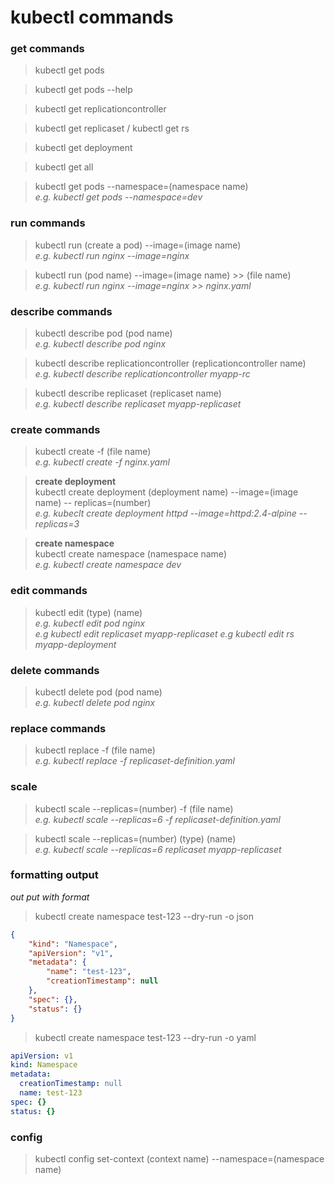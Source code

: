 # kubectl commands


### get commands
> kubectl get pods

> kubectl get pods --help

> kubectl get replicationcontroller

> kubectl get replicaset / kubectl get rs

> kubectl get deployment

> kubectl get all

> kubectl get pods --namespace=(namespace name) </br>
> *e.g. kubectl get pods --namespace=dev*

### run commands
> kubectl run (create a pod) --image=(image name) </br>
*e.g. kubectl run nginx --image=nginx*

> kubectl run (pod name) --image=(image name) >> (file name) </br>
*e.g. kubectl run nginx --image=nginx >> nginx.yaml*

### describe commands
> kubectl describe pod (pod name) </br>
*e.g. kubectl describe pod nginx*

> kubectl describe replicationcontroller (replicationcontroller name) </br>
*e.g. kubectl describe replicationcontroller myapp-rc*

> kubectl describe replicaset (replicaset name) </br>
*e.g. kubectl describe replicaset myapp-replicaset*

### create commands
> kubectl create -f (file name) </br> 
*e.g. kubectl create -f nginx.yaml*

> **create deployment** </br>
> kubectl create deployment (deployment name) --image=(image name) -- replicas=(number)</br>
*e.g. kubeclt create deployment httpd --image=httpd:2.4-alpine --replicas=3*

> **create namespace** </br>
> kubectl create namespace (namespace name) </br>
> *e.g. kubectl create namespace dev*


### edit commands
> kubectl edit (type) (name) </br>
*e.g. kubectl edit pod nginx </br>*
*e.g kubectl edit replicaset myapp-replicaset*
*e.g kubectl edit rs myapp-deployment*
### delete commands
> kubectl delete pod (pod name) </br>
*e.g. kubectl delete pod nginx*


### replace commands
> kubectl replace -f (file name) </br>
*e.g. kubectl replace -f replicaset-definition.yaml*


### scale
> kubectl scale --replicas=(number) -f (file name) </br>
*e.g. kubectl scale --replicas=6 -f replicaset-definition.yaml*

> kubectl scale --replicas=(number) (type) (name) </br>
*e.g. kubectl scale --replicas=6 replicaset myapp-replicaset*



### formatting output
*out put with format*
> kubectl create namespace test-123 --dry-run -o json
```json
{
    "kind": "Namespace",
    "apiVersion": "v1",
    "metadata": {
        "name": "test-123",
        "creationTimestamp": null
    },
    "spec": {},
    "status": {}
}
```

> kubectl create namespace test-123 --dry-run -o yaml
```yaml
apiVersion: v1
kind: Namespace
metadata:
  creationTimestamp: null
  name: test-123
spec: {}
status: {}
```

### config
> kubectl config set-context (context name) --namespace=(namespace name) </br>